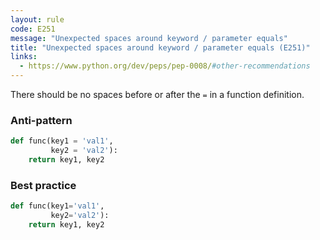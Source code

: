 ```yaml
---
layout: rule
code: E251
message: "Unexpected spaces around keyword / parameter equals"
title: "Unexpected spaces around keyword / parameter equals (E251)"
links:
  - https://www.python.org/dev/peps/pep-0008/#other-recommendations
---
```


There should be no spaces before or after the `=` in a function definition.

### Anti-pattern

```python
def func(key1 = 'val1',
         key2 = 'val2'):
    return key1, key2
```

### Best practice

```python
def func(key1='val1',
         key2='val2'):
    return key1, key2
```
